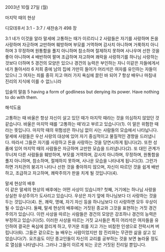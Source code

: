 2003년 10월 27일 (월)

마지막 때의 현상



디모데후서 3:1 - 3:7 / 새찬송가 498 장


3:1 네가 이것을 알라 말세에 고통하는 때가 이르리니
2 사람들은 자기를 사랑하며 돈을 사랑하며 자긍하며 교만하며 훼방하며 부모를 거역하며 감사치 아니하며 거룩하지 아니하며
3 무정하며 원통함을 풀지 아니하며 참소하며 절제하지 못하며 사나우며 선한 것을 좋아 아니하며
4 배반하여 팔며 조급하며 자고하며 쾌락을 사랑하기를 하나님 사랑하는 것보다 더하며
5 경건의 모양은 있으나 경건의 능력은 부인하는 자니 이같은 자들에게서 네가 돌아서라
6 저희 중에 남의 집에 가만히 들어가 어리석은 여자를 유인하는 자들이 있으니 그 여자는 죄를 중히 지고 여러 가지 욕심에 끌린 바 되어
7 항상 배우나 마침내 진리의 지식에 이를 수 없느니라

입술의 말씀
5 having a form of godliness but denying its power. Have nothing to do with them.

해석도움





고통하는 때 
바울은 항상 자신이 살고 있던 때가 마지막 때라는 것을 의심하지 않았던 것 같습니다. 바울은 마지막 때를 ‘고통하는 때’라고 부르고 있습니다(1). 이 말은 위험한 때라는 뜻입니다. 마지막 때의 위험성은 하나님 없이 사는 사람들의 모습에서 나타납니다. 말세에 사람들은 우선 사랑의 대상에 있어 자기 중심적이고 물질적인 경향을 드러냅니다. 따라서 그들은 자기를 사랑하고 돈을 사랑하는 것을 당연시하게 됩니다(2). 또한 성품에 있어 마지막 때의 사람들은 자긍하며 교만한 모습을 드러냅니다(2). 또 대인 관계가 무너져 다른 사람들을 훼방하며, 부모를 거역하며, 감사치 아니하며, 무정하며, 원통함을 풀지 아니하며, 참소하며, 절제하지 못하며, 사나운 모습을 나타내게 됩니다(3). 그런가 하면 가치관의 붕괴가 나타나 선한 것을 좋아하지 않으며, 자신이 따르던 것을 쉽게 배반하고, 조급하고 자고하며, 쾌락주의가 판을 치게 될 것입니다(4).  

말세 현상의 배후  
이 같은 말세의 현상의 배후에는 어떤 사상이 있습니까? 첫째, 거기에는 하나님 사랑을 상실한 우상주의가 도사리고 있습니다. 우상은 자기 앞에 하나님보다 더 사랑하는 것을 두는 것입니다(4). 돈, 쾌락, 명예, 자기 자신 등을 하나님보다 더 사랑하면 모두 우상이 될 수 있습니다. 둘째, 말세 현상의 배후에는 거짓된 종교와 그것을 표현하는 거짓 경건주의가 있습니다. 이런 사상을 따르는 사람들은 경건의 모양은 강조하나 경건의 능력은 부정하고 있습니다(5). 이러한 사상을 따르는 거짓 교사들은 특히 어리석은 여자들을 유인하여 결국은 욕심에 끌리게 하고, 무거운 죄를 지고 가는 비참한 인생으로 전락시켜 버립니다(6). 그들은 겉으로는 늘 배우는 사람이었지만 참 진리와는 무관한 삶을 살고 있었습니다(7). 요즈음도 이단 종교인들이 자신의 교리를 공부하는 것을 보면 놀라울 정도로 열심을 나타냅니다. 그러나 그들이 이르게 되는 곳은 거짓된 진리일 뿐입니다.